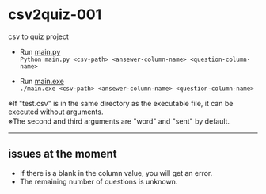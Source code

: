 # csv2quiz-001
csv to quiz project

* Run [main.py](https://github.com/KanoeGitHub/csv2quiz-001/archive/refs/heads/main.zip)  
`Python main.py <csv-path> <ansewer-column-name> <question-column-name>`

* Run [main.exe](https://github.com/KanoeGitHub/csv2quiz-001/releases/tag/v0.1)  
`./main.exe <csv-path> <ansewer-column-name> <question-column-name>`

※If "test.csv" is in the same directory as the executable file, it can be executed without arguments.  
※The second and third arguments are "word" and "sent" by default.　　

---

## issues at the moment

* If there is a blank in the column value, you will get an error.
* The remaining number of questions is unknown.
